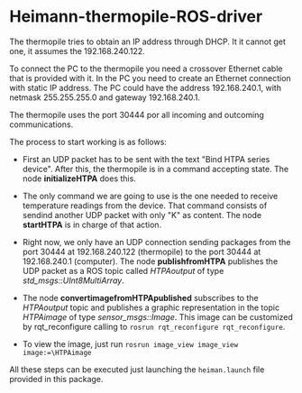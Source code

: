 # Heimann-thermopile-ROS-driver

The thermopile tries to obtain an IP address through DHCP. It it cannot get one, it assumes the 192.168.240.122.

To connect the PC to the thermopile you need a crossover Ethernet cable that is provided with it. In the PC you need to create an Ethernet connection with static IP address. The PC could have the address 192.168.240.1, with netmask 255.255.255.0 and gateway 192.168.240.1. 

The thermopile uses the port 30444 por all incoming and outcoming communications.

The process to start working is as follows:

* First an UDP packet has to be sent with the text "Bind HTPA series device". After this, the thermopile is in a command accepting state. The node **initializeHTPA** does this.

* The only command we are going to use is the one needed to receive temperature readings from the device. That command consists of sendind another UDP packet with only "K" as content. The node **startHTPA** is in charge of that action.

* Right now, we only have an UDP connection sending packages from the port 30444 at 192.168.240.122 (thermopile) to the port 30444 at 192.168.240.1 (computer). The node **publishfromHTPA** publishes the UDP packet as a ROS topic called *HTPAoutput* of type *std_msgs::UInt8MultiArray*.

* The node **convertimagefromHTPApublished** subscribes to the *HTPAoutput* topic and publishes a graphic representation in the topic *HTPAimage* of type *sensor_msgs::Image*. This image can be customized by rqt_reconfigure calling to ```rosrun rqt_reconfigure rqt_reconfigure```.

* To view the image, just run ```rosrun image_view image_view image:=\HTPAimage```

All these steps can be executed just launching the ```heiman.launch``` file provided in this package.
